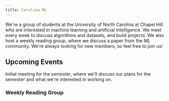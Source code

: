 ```yaml
---
title: Carolina ML
---
```


We're a group of students at the University of North Carolina at Chapel Hill who are interested in machine learning and artificial intelligence. We meet every week to discuss algorithms and datasets, and build projects. We also host a weekly reading group, where we discuss a paper from the ML community. We're always looking for new members, so feel free to join us!

## Upcoming Events

Initial meeting for the semester, where we'll discuss our plans for the semester and what we're interested in working on.


### Weekly Reading Group

